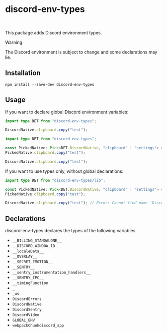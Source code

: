 # discord-env-types

<p>
<a aria-label="NPM version" href="https://www.npmjs.com/package/discord-env-types">
<img alt="" src="https://img.shields.io/npm/v/discord-env-types.svg?style=for-the-badge&labelColor=0869B8"></a>
<a aria-label="License" href="#">
<img alt="" src="https://img.shields.io/npm/l/discord-env-types.svg?style=for-the-badge&labelColor=579805"></a>
</p>
This package adds Discord environment types.

> [!WARNING]  
> The Discord environment is subject to change and some declarations may lie.

## Installation

```npm
npm install --save-dev discord-env-types
```

## Usage

If you want to declare global Discord environment variables:

```ts
import type DET from "discord-env-types";

DiscordNative.clipboard.copy("test");
```

```ts
import type DET from "discord-env-types";

const PickedNative: Pick<DET.DiscordNative, "clipboard" | "settings"> = ...;
PickedNative.clipboard.copy("test");

DiscordNative.clipboard.copy("test");
```

If you want to use types only, without global declarations:

```ts
import type DET from "discord-env-types/lib";

const PickedNative: Pick<DET.DiscordNative, "clipboard" | "settings"> = ...;
PickedNative.clipboard.copy("test");

DiscordNative.clipboard.copy("test"); // Error: Cannot find name 'DiscordNative'.
```

## Declarations

discord-env-types declares the types of the following variables:

- `__BILLING_STANDALONE__`
- `__DISCORD_WINDOW_ID`
- `__localeData__`
- `__OVERLAY__`
- `__SECRET_EMOTION__`
- `__SENTRY__`
- `__sentry_instrumentation_handlers__`
- `__SENTRY_IPC__`
- `__timingFunction`
- `_`
- `_ws`
- `DiscordErrors`
- `DiscordNative`
- `DiscordSentry`
- `DiscordVideo`
- `GLOBAL_ENV`
- `webpackChunkdiscord_app`
